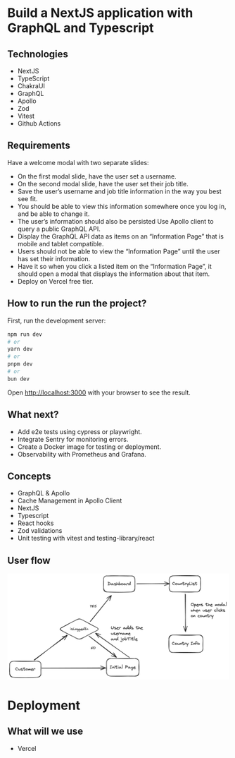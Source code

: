 # Build a NextJS application with GraphQL and Typescript

## Technologies

- NextJS
- TypeScript
- ChakraUI
- GraphQL
- Apollo
- Zod
- Vitest
- Github Actions

## Requirements

Have a welcome modal with two separate slides:

- On the first modal slide, have the user set a username.
- On the second modal slide, have the user set their job title.
- Save the user’s username and job title information in the way you best see fit.
- You should be able to view this information somewhere once you log in, and be able to change it.
- The user’s information should also be persisted
  Use Apollo client to query a public GraphQL API.
- Display the GraphQL API data as items on an “Information Page” that is mobile and tablet compatible.
- Users should not be able to view the “Information Page” until the user has set their information.
- Have it so when you click a listed item on the “Information Page”, it should open a modal that displays the information about that item.
- Deploy on Vercel free tier.

## How to run the run the project?

First, run the development server:

```bash
npm run dev
# or
yarn dev
# or
pnpm dev
# or
bun dev
```

Open [http://localhost:3000](http://localhost:3000) with your browser to see the result.

## What next?

- Add e2e tests using cypress or playwright.
- Integrate Sentry for monitoring errors.
- Create a Docker image for testing or deployment.
- Observability with Prometheus and Grafana.

## Concepts

- GraphQL & Apollo
- Cache Management in Apollo Client
- NextJS
- Typescript
- React hooks
- Zod validations
- Unit testing with vitest and testing-library/react

## User flow

![](./diagrams/data-flow.png)

# Deployment

## What will we use

- Vercel
